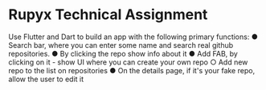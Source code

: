 # Rupyx Technical Assignment

Use Flutter and Dart to build an app with the following primary functions:
● Search bar, where you can enter some name and search real github repositories.
● By clicking the repo show info about it
● Add FAB, by clicking on it - show UI where you can create your own repo
○ Add new repo to the list on repositories
● On the details page, if it's your fake repo, allow the user to edit it

